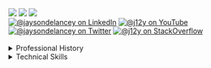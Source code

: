 

<div id="writing">
  <a href="https://medium.com/@j12y" target="_blank"><img src="https://img.shields.io/badge/-Medium-12100E?style=for-the-badge&logo=Medium&logoColor=white"/></a>
  <a href="https://dev.to/@j12y" target="_blank"><img src="https://img.shields.io/badge/dev.to-0A0A0A?style=for-the-badge&logo=devdotto&logoColor=white"/></a>
  <a href="https://dolby.io/blog/author/jdela/" target="_blank"><img src="https://img.shields.io/badge/Dolby.io-0A0A0A?style=for-the-badge&logo=dolby&logoColor=white"/></a>
</div>

<div id="social">
  <a href="https://www.linkedin.com/in/jaysondelancey/" target="_blank"><img src="https://img.shields.io/badge/LinkedIn-blue?style=for-the-badge&logo=linkedin&logoColor=white" alt="@jaysondelancey on LinkedIn"/></a>
  <a href="https://youtube.com/@j12y" target="_blank"><img src="https://img.shields.io/badge/YouTube-red?style=for-the-badge&logo=youtube&logoColor=white" alt="@j12y on YouTube"/></a>
  <a href="https://twitter.com/jaysondelancey" target="_blank"><img src="https://img.shields.io/badge/Twitter-blue?style=for-the-badge&logo=twitter&logoColor=white" alt="@jaysondelancey on Twitter"/></a>
  <a href="https://meta.stackoverflow.com/users/2233231/j12y" target="_blank"><img src="https://img.shields.io/badge/StackOverflow-orange?style=for-the-badge&logo=stackoverflow&logoColor=white" alt="@j12y on StackOverflow"/></a>
</div>

<div>&nbsp;</div>

<details>
  <summary>Professional History</summary>

## Dolby

<!--<img src="https://files.readme.io/8e12a10-4f1f90a-dolbyIO-logo-white.svg" width="100"/>-->
  
## HERE Technologies
  
## General Electric
  
## Rackspace
  
## PDI / DreamWorks Animation
  
## MathWorks
  
## Carnegie Mellon
  
</details>


<details>
  <summary>Technical Skills</summary>
  <div id="stack">
  <a href="https://github.com/j12y?tab=repositories&q=&type=&language=javascript&sort=" target="_blank">
     <img src="https://img.shields.io/badge/JavaScript-000000?logo=javascript&logoColor=F7DF1E" alt="JavaScript" title="JavaScript" height="25" />
  </a>&nbsp;<img src="https://img.shields.io/badge/TypeScript-000000?logo=typescript&logoColor=3178C6" alt="TypeScript" title="TypeScript" height="25" />&nbsp;<img src="https://img.shields.io/badge/Node.js-000000?logo=node.js&logoColor=339933" alt="Node.js" title="Node.js" height="25" />&nbsp;<img src="https://img.shields.io/badge/React Native-000000?logo=react&logoColor=61DAFB" alt="React Native" title="React Native" height="25" />&nbsp;
  <a href="https://github.com/j12y?tab=repositories&q=&type=&language=python&sort=" target="_blank">
      <img src="https://img.shields.io/badge/Python-000000?logo=python&logoColor=4B8BBE" alt="Python" title="Python" height="25" />
  </a>
  </div>
</details>




<!--
**j12y/j12y** is a ✨ _special_ ✨ repository because its `README.md` (this file) appears on your GitHub profile.

Here are some ideas to get you started:

- 🔭 I’m currently working on ...
- 🌱 I’m currently learning ...
- 👯 I’m looking to collaborate on ...
- 🤔 I’m looking for help with ...
- 💬 Ask me about ...
- 📫 How to reach me: ...
- 😄 Pronouns: ...
- ⚡ Fun fact: ...
-->
